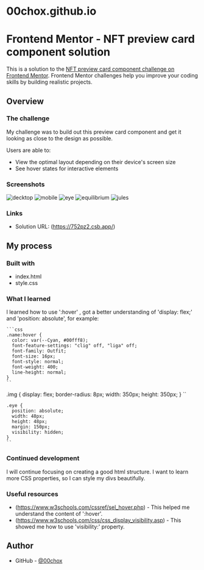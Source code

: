 # 00chox.github.io

# Frontend Mentor - NFT preview card component solution

This is a solution to the [NFT preview card component challenge on Frontend Mentor](https://www.frontendmentor.io/challenges/nft-preview-card-component-SbdUL_w0U). Frontend Mentor challenges help you improve your coding skills by building realistic projects. 



## Overview

### The challenge

My challenge was to build out this preview card component and get it looking as close to the design as possible.

Users are able to:

- View the optimal layout depending on their device's screen size
- See hover states for interactive elements

### Screenshots

![decktop](https://github.com/00chox/00chox.github.io/assets/35866299/f4d4b5ad-da27-4bf9-ba53-a2a5e5aab822)
![mobile](https://github.com/00chox/00chox.github.io/assets/35866299/d3c76429-66ba-41bf-98da-4080200db2e7)
![eye](https://github.com/00chox/00chox.github.io/assets/35866299/7a39bf5e-f597-499c-8dad-f71de8eaebaf)
![equilibrium](https://github.com/00chox/00chox.github.io/assets/35866299/49d33a5e-1739-44a2-bdc1-0c6edfa31ee0)
![jules](https://github.com/00chox/00chox.github.io/assets/35866299/2c98df40-b487-4821-a2b4-e6f8b2b3715e)



### Links

- Solution URL: (https://752pz2.csb.app/)



## My process

### Built with

- index.html
- style.css


### What I learned

I learned how to use ':hover' , got a better understanding of 'display: flex;' and 'position: absolute', for example:
```
```css
.name:hover {
  color: var(--Cyan, #00fff8);
  font-feature-settings: "clig" off, "liga" off;
  font-family: Outfit;
  font-size: 16px;
  font-style: normal;
  font-weight: 400;
  line-height: normal;
}
``
```
.img {
  display: flex;
  border-radius: 8px;
  width: 350px;
  height: 350px;
}
``
```
.eye {
  position: absolute;
  width: 48px;
  height: 48px;
  margin: 150px;
  visibility: hidden;
} 
``
```

### Continued development

I will continue focusing on creating a good html structure.
I want to learn more CSS properties, so I can style my divs beautifully.


### Useful resources

- (https://www.w3schools.com/cssref/sel_hover.php) - This helped me understand the content of ':hover'.
- (https://www.w3schools.com/css/css_display_visibility.asp) - This showed me how to use 'visibility:' property. 



## Author

- GitHub - [@00chox](https://github.com/00chox)

